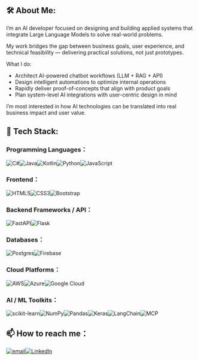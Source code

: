 ## 🛠️ About Me:
I’m an AI developer focused on designing and building applied systems that integrate Large Language Models to solve real-world problems.

My work bridges the gap between business goals, user experience, and technical feasibility — delivering practical solutions, not just prototypes.

What I do:
- Architect AI-powered chatbot workflows (LLM + RAG + API)
- Design intelligent automations to optimize internal operations
- Rapidly deliver proof-of-concepts that align with product goals
- Plan system-level AI integrations with user-centric design in mind

I’m most interested in how AI technologies can be translated into real business impact and user value.

## 🧰 Tech Stack:
### Programming Languages：
![C#](https://img.shields.io/badge/c%23-%23239120.svg?style=for-the-badge&logo=csharp&logoColor=white)![Java](https://img.shields.io/badge/java-%23ED8B00.svg?style=for-the-badge&logo=openjdk&logoColor=white)![Kotlin](https://img.shields.io/badge/kotlin-%237F52FF.svg?style=for-the-badge&logo=kotlin&logoColor=white)![Python](https://img.shields.io/badge/python-3670A0?style=for-the-badge&logo=python&logoColor=ffdd54)![JavaScript](https://img.shields.io/badge/javascript-%23323330.svg?style=for-the-badge&logo=javascript&logoColor=%23F7DF1E)

### Frontend：
![HTML5](https://img.shields.io/badge/html5-%23E34F26.svg?style=for-the-badge&logo=html5&logoColor=white)![CSS3](https://img.shields.io/badge/css3-%231572B6.svg?style=for-the-badge&logo=css3&logoColor=white)![Bootstrap](https://img.shields.io/badge/bootstrap-%238511FA.svg?style=for-the-badge&logo=bootstrap&logoColor=white)

### Backend Frameworks / API：
![FastAPI](https://img.shields.io/badge/FastAPI-005571?style=for-the-badge&logo=fastapi)![Flask](https://img.shields.io/badge/flask-%23000.svg?style=for-the-badge&logo=flask&logoColor=white)

### Databases：
![Postgres](https://img.shields.io/badge/postgres-%23316192.svg?style=for-the-badge&logo=postgresql&logoColor=white)![Firebase](https://img.shields.io/badge/firebase-a08021?style=for-the-badge&logo=firebase&logoColor=ffcd34)

### Cloud Platforms：
![AWS](https://img.shields.io/badge/AWS-%23FF9900.svg?style=for-the-badge&logo=amazon-aws&logoColor=white)![Azure](https://img.shields.io/badge/azure-%230072C6.svg?style=for-the-badge&logo=microsoftazure&logoColor=white)![Google Cloud](https://img.shields.io/badge/GoogleCloud-%234285F4.svg?style=for-the-badge&logo=google-cloud&logoColor=white)

### AI / ML Toolkits：
![scikit-learn](https://img.shields.io/badge/scikit--learn-%23F7931E.svg?style=for-the-badge&logo=scikit-learn&logoColor=white)![NumPy](https://img.shields.io/badge/numpy-%23013243.svg?style=for-the-badge&logo=numpy&logoColor=white)![Pandas](https://img.shields.io/badge/pandas-%23150458.svg?style=for-the-badge&logo=pandas&logoColor=white)![Keras](https://img.shields.io/badge/Keras-%23D00000.svg?style=for-the-badge&logo=Keras&logoColor=white)![LangChain](https://img.shields.io/badge/LangChain-%2377829D.svg?style=for-the-badge&logoColor=white)![MCP](https://img.shields.io/badge/M_C_P-black?style=for-the-badge&labelColor=white)


## 📫 How to reach me：
[![email](https://img.shields.io/badge/Gmail-D14836?style=for-the-badge&logo=gmail&logoColor=white)](mailto:yicheng.881218@gmail.com)[![LinkedIn](https://img.shields.io/badge/LinkedIn-%230077B5.svg?style=for-the-badge&logo=linkedin&logoColor=white)](https://www.linkedin.com/in/yi-cheng-chien) 
